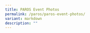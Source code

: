 ```yaml
---
title: PAROS Event Photos
permalink: /paros/paros-event-photos/
variant: markdown
description: ""
---
```

